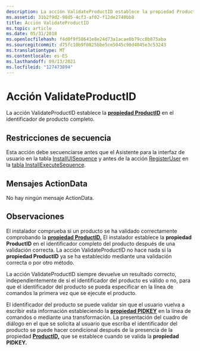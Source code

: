 ```yaml
---
description: La acción ValidateProductID establece la propiedad ProductID en el identificador de producto completo.
ms.assetid: 31b2f9d2-98d5-4cf3-af02-f12de2740bb8
title: Acción ValidateProductID
ms.topic: article
ms.date: 05/31/2018
ms.openlocfilehash: f4d0f9f58641e8e24d73a1acae0b79cc0b875aba
ms.sourcegitcommit: d75fc10b9f0825bbe5ce5045c90d4045e3c53243
ms.translationtype: MT
ms.contentlocale: es-ES
ms.lasthandoff: 09/13/2021
ms.locfileid: "127473894"
---
```

# <a name="validateproductid-action"></a>Acción ValidateProductID

La acción ValidateProductID establece la [**propiedad ProductID**](productid.md) en el identificador de producto completo.

## <a name="sequence-restrictions"></a>Restricciones de secuencia

Esta acción debe secuenciarse antes que el Asistente para la interfaz de usuario en la tabla [InstallUISequence](installuisequence-table.md) y antes de la acción [RegisterUser](registeruser-action.md) en la [tabla InstallExecuteSequence](installexecutesequence-table.md).

## <a name="actiondata-messages"></a>Mensajes ActionData

No hay ningún mensaje ActionData.

## <a name="remarks"></a>Observaciones

El instalador comprueba si un producto se ha validado correctamente comprobando la [**propiedad ProductID.**](productid.md) El instalador establece la **propiedad ProductID** en el identificador completo del producto después de una validación correcta. La acción ValidateProductID no hace nada si la **propiedad ProductID** ya se ha establecido mediante una validación correcta o por otro método.

La acción ValidateProductID siempre devuelve un resultado correcto, independientemente de si el identificador del producto es válido o no, para que el identificador del producto se pueda especificar en la línea de comandos la primera vez que se ejecute el producto.

El identificador del producto se puede validar sin que el usuario vuelva a escribir esta información estableciendo la [**propiedad PIDKEY**](pidkey.md) en la línea de comandos o mediante una transformación. La presentación del cuadro de diálogo en el que se solicita al usuario que escriba el identificador del producto se puede hacer condicional después de la presencia de la propiedad [**ProductID,**](productid.md) que se establece cuando se valida la **propiedad PIDKEY.**

 

 



